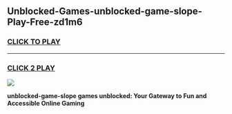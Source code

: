 
## Unblocked-Games-unblocked-game-slope-Play-Free-zd1m6
<h3>
<a href="https://premium76.site?title=unblocked-game-slope&ref=23A">CLICK TO PLAY</a></h3>
<hr>

<h3>
<a href="https://premium76.site?title=unblocked-game-slope&ref=23A">CLICK 2 PLAY</a>
  
</h3>

<a href="https://premium76.site?title=unblocked-game-slope&ref=23A"><img src="https://clearcache.store/games.png"></a>


**unblocked-game-slope games unblocked: Your Gateway to Fun and Accessible Online Gaming**
